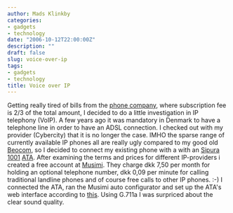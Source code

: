 ```yaml
---
author: Mads Klinkby
categories:
- gadgets
- technology
date: "2006-10-12T22:00:00Z"
description: ""
draft: false
slug: voice-over-ip
tags:
- gadgets
- technology
title: Voice over IP
---
```



Getting really tired of bills from the [phone company](http://www.tele2.dk), where subscription fee is 2/3 of the total amount, I decided to do a little investigation in IP telephony (VoIP). A few years ago it was mandatory in Denmark to have a telephone line in order to have an ADSL connection. I checked out with my provider (Cybercity) that it is no longer the case. IMHO the sparse range of currently available IP phones all are really ugly compared to my good old [ Beocom](http://www.bang-olufsen.com/web2/systems/product.asp?section=systems&sub=tp&prodid=543), so I decided to connect my existing phone with a with an [Sipura 1001](http://www.sipura.com/products/spa1001.htm) [ATA](http://www.blogger.com/<a%20href=). After examining the terms and prices for different IP-providers i created a free account at [Musimi](http://www.musimi.dk/). They charge dkk 7,50 per month for holding an optional telephone number, dkk 0,09 per minute for calling traditional landline phones and of course free calls to other IP phones. :-) I connected the ATA, ran the Musimi auto configurator and set up the ATA's web interface according to [this](http://www.softpbx.net/sipura/spaopst.htm). Using G.711a I was surpriced about the clear sound quality.

